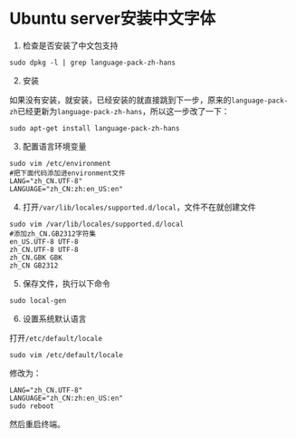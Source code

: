 # Ubuntu server安装中文字体

1. 检查是否安装了中文包支持

```shell
sudo dpkg -l | grep language-pack-zh-hans
```

2. 安装

如果没有安装，就安装，已经安装的就直接跳到下一步，原来的`language-pack-zh`已经更新为`language-pack-zh-hans`，所以这一步改了一下：

```shell
sudo apt-get install language-pack-zh-hans
```

3. 配置语言环境变量

```shell
sudo vim /etc/environment
#把下面代码添加进environment文件
LANG="zh_CN.UTF-8"
LANGUAGE="zh_CN:zh:en_US:en"
```

4. 打开`/var/lib/locales/supported.d/local`，文件不在就创建文件

```shell
sudo vim /var/lib/locales/supported.d/local
#添加zh_CN.GB2312字符集
en_US.UTF-8 UTF-8
zh_CN.UTF-8 UTF-8
zh_CN.GBK GBK
zh_CN GB2312
```

5. 保存文件，执行以下命令

```shell
sudo local-gen
```

6. 设置系统默认语言

打开`/etc/default/locale`

```shell
sudo vim /etc/default/locale
```

修改为：

```shell
LANG="zh_CN.UTF-8"
LANGUAGE="zh_CN:zh:en_US:en" 
sudo reboot
```

然后重启终端。